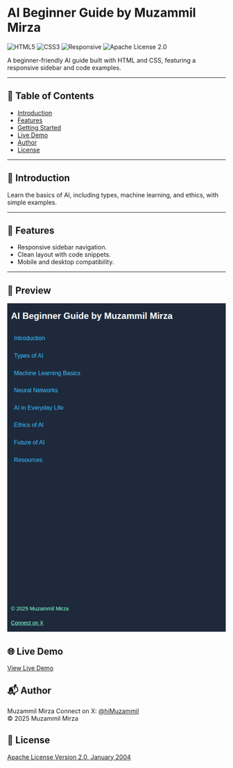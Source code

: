 # AI Beginner Guide by Muzammil Mirza

![HTML5](https://img.shields.io/badge/HTML5-E34F26?style=for-the-badge&logo=html5&logoColor=white)
![CSS3](https://img.shields.io/badge/CSS3-1572B6?style=for-the-badge&logo=css3&logoColor=white)
![Responsive](https://img.shields.io/badge/Responsive-Design-blue?style=for-the-badge)
![Apache License 2.0](https://img.shields.io/badge/License-Apache_2.0-yellow?style=for-the-badge)

A beginner-friendly AI guide built with HTML and CSS, featuring a responsive sidebar and code examples.

---

## 📌 Table of Contents

- [Introduction](#📖Introduction)
- [Features](##🚀Features)
- [Getting Started](#getting-started)
- [Live Demo](#live-demo)
- [Author](#author)
- [License](#license)

---

## 📖 Introduction

Learn the basics of AI, including types, machine learning, and ethics, with simple examples.

---

## 🚀 Features

- Responsive sidebar navigation.
- Clean layout with code snippets.
- Mobile and desktop compatibility.

---

## 📸 Preview

![technical-documentation-page](technical-documentation-page-screenshot.png)

## 🌐 Live Demo

[View Live Demo](https://mozumil.github.io/technical-documentation-page/)

## 📬 Author

Muzammil Mirza
Connect on X: [@hiMuzammil](https://x.com/hiMuzammil)  
© 2025 Muzammil Mirza

## 📜 License
[Apache License
Version 2.0, January 2004](http://www.apache.org/licenses/)